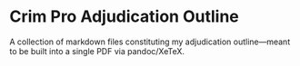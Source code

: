 # Crim Pro Adjudication Outline

A collection of markdown files constituting my adjudication outline—meant to be built into a single PDF via pandoc/XeTeX.
